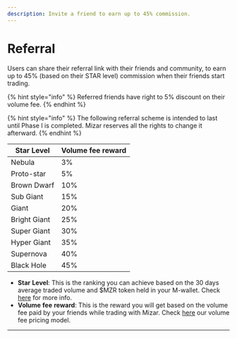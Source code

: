 ```yaml
---
description: Invite a friend to earn up to 45% commission.
---
```


# Referral

Users can share their referral link with their friends and community, to earn up to 45% (based on their STAR level) commission when their friends start trading.&#x20;

{% hint style="info" %}
Referred friends have right to 5% discount on their volume fee.
{% endhint %}

{% hint style="info" %}
The following referral scheme is intended to last until Phase I is completed. Mizar reserves all the rights to change it afterward.
{% endhint %}

| Star Level   | Volume fee reward |
| ------------ | ----------------- |
| Nebula       | 3%                |
| Proto-star   | 5%                |
| Brown Dwarf  | 10%               |
| Sub Giant    | 15%               |
| Giant        | 20%               |
| Bright Giant | 25%               |
| Super Giant  | 30%               |
| Hyper Giant  | 35%               |
| Supernova    | 40%               |
| Black Hole   | 45%               |

* **Star** **Level**: This is the ranking you can achieve based on the 30 days average traded volume and $MZR token held in your M-wallet. Check [here](star-program-fees-reduction.md) for more info.
* **Volume** **fee** **reward**: This is the reward you will get based on the volume fee paid by your friends while trading with Mizar. Check [here](fee-system/volume-fee.md) our volume fee pricing model.

****
